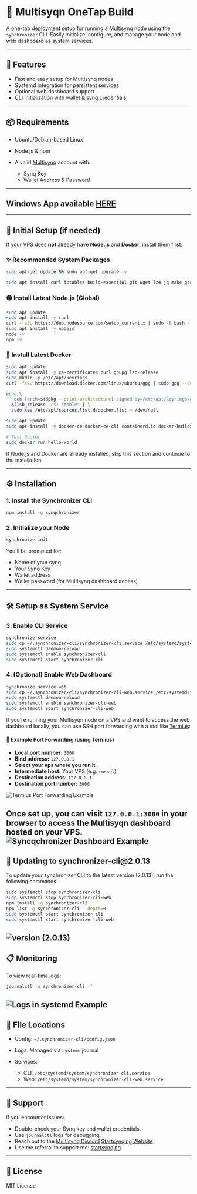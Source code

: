 # 🧠 Multisyqn OneTap Build

A one-tap deployment setup for running a Multisynq node using the `synchronizer` CLI. Easily initialize, configure, and manage your node and web dashboard as system services.

---

## 🚀 Features

* Fast and easy setup for Multisynq nodes
* Systemd integration for persistent services
* Optional web dashboard support
* CLI initialization with wallet & synq credentials

---
## 📦 Requirements

* Ubuntu/Debian-based Linux
* Node.js & npm
* A valid [Multisynq](https://dashboard.multisynq.com) account with:

  * Synq Key
  * Wallet Address & Password

---
## Windows App available [HERE](https://downloads.multisynq.io/Multisynq-Synchronizer-Win-pre.exe)
---

## 🧰 Initial Setup (if needed)

If your VPS does **not** already have **Node.js** and **Docker**, install them first:

### ✨ Recommended System Packages
```bash
sudo apt-get update && sudo apt-get upgrade -y
```

```bash
sudo apt install curl iptables build-essential git wget lz4 jq make gcc nano automake autoconf tmux htop nvme-cli libgbm1 pkg-config libssl-dev libleveldb-dev tar clang bsdmainutils ncdu unzip libleveldb-dev screen -y
```


### 🟢 Install Latest Node.js (Global)

```bash
sudo apt update
sudo apt install -y curl
curl -fsSL https://deb.nodesource.com/setup_current.x | sudo -E bash -
sudo apt install -y nodejs
node -v
npm -v
```

### 🐳 Install Latest Docker

```bash
sudo apt update
sudo apt install -y ca-certificates curl gnupg lsb-release
sudo mkdir -p /etc/apt/keyrings
curl -fsSL https://download.docker.com/linux/ubuntu/gpg | sudo gpg --dearmor -o /etc/apt/keyrings/docker.gpg

echo \ 
  "deb [arch=$(dpkg --print-architecture) signed-by=/etc/apt/keyrings/docker.gpg] https://download.docker.com/linux/ubuntu \
  $(lsb_release -cs) stable" | \
  sudo tee /etc/apt/sources.list.d/docker.list > /dev/null

sudo apt update
sudo apt install -y docker-ce docker-ce-cli containerd.io docker-buildx-plugin docker-compose-plugin

# Test Docker
sudo docker run hello-world
```

If Node.js and Docker are already installed, skip this section and continue to the installation.

---

## ⚙️ Installation

### 1. Install the Synchronizer CLI

```bash
npm install -g synqchronizer
```

### 2. Initialize your Node

```bash
synchronize init
```

You'll be prompted for:

* Name of your synq
* Your Synq Key
* Wallet address
* Wallet password (for Multisynq dashboard access)

---

## 🛠 Setup as System Service

### 3. Enable CLI Service

```bash
synchronize service
sudo cp ~/.synchronizer-cli/synchronizer-cli.service /etc/systemd/system/
sudo systemctl daemon-reload
sudo systemctl enable synchronizer-cli
sudo systemctl start synchronizer-cli
```

### 4. (Optional) Enable Web Dashboard

```bash
synchronize service-web
sudo cp ~/.synchronizer-cli/synchronizer-cli-web.service /etc/systemd/system/
sudo systemctl daemon-reload
sudo systemctl enable synchronizer-cli-web
sudo systemctl start synchronizer-cli-web
```

If you're running your Multisyqn node on a VPS and want to access the web dashboard locally, you can use SSH port forwarding with a tool like [Termius](https://termius.com/):

#### 📡 Example Port Forwarding (using Termius)

* **Local port number:** `3000`
* **Bind address:** `127.0.0.1`
* **Select your vps where you run it**
* **Intermediate host:** Your VPS (e.g. `russel`)
* **Destination address:** `127.0.0.1`
* **Destination port number:** `3000`

![Termius Port Forwarding Example](./image.png)

Once set up, you can visit ```127.0.0.1:3000``` in your browser to access the Multisyqn dashboard hosted on your VPS.
![Syncqchronizer Dashboard Example](./pogi.png)
---
## 🔄 Updating to synchronizer-cli\@2.0.13

To update your synchronizer CLI to the latest version (2.0.13), run the following commands:

```bash
sudo systemctl stop synchronizer-cli
sudo systemctl stop synchronizer-cli-web
npm install -g synchronizer-cli
npm list -g synchronizer-cli --depth=0
sudo systemctl start synchronizer-cli
sudo systemctl start synchronizer-cli-web
```
![version (2.0.13)](./aaaa.png)
---


## 📋 Monitoring

To view real-time logs:

```bash
journalctl -u synchronizer-cli -f
```
![Logs in systemd Example](./imahe.jpg)
---

## 📁 File Locations

* Config: `~/.synchronizer-cli/config.json`
* Logs: Managed via `systemd` journal
* Services:

  * CLI: `/etc/systemd/system/synchronizer-cli.service`
  * Web: `/etc/systemd/system/synchronizer-cli-web.service`

---

## 🧩 Support

If you encounter issues:

* Double-check your Synq key and wallet credentials.
* Use `journalctl` logs for debugging.
* Reach out to the [Multisynq Discord](https://discord.gg/5PhnYm5z) [Startsynqing Website](https://www.startsynqing.com/community/drinktheblue)
* Use me referral to support me: [startsynqing](https://www.startsynqing.com/?ref=0bac73-w8yp5o)


---

## 📝 License

MIT License
